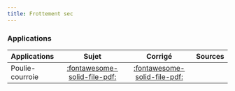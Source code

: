 ```yaml
---
title: Frottement sec 
---
```


### Applications 
 
| Applications | Sujet | Corrigé | Sources  | 
| :-------------- | :---: | :-----: | :------: | 
| Poulie-courroie | [:fontawesome-solid-file-pdf:](http://xpessoles-cpge.fr/pdf/Cy_11_Ch_02_Application_01_Poulie_Sujet.pdf) | [:fontawesome-solid-file-pdf:](http://xpessoles-cpge.fr/pdf/Cy_11_Ch_02_Application_01_Poulie_Corrige.pdf) | 




